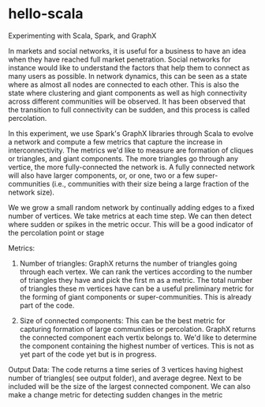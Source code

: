 # hello-scala
Experimenting with Scala, Spark, and GraphX

In markets and social networks, it is useful for a business to have an idea when they have reached full market penetration. Social networks for instance would like to understand the factors that help them to connect as many users as possible. In network dynamics, this can be seen as a state where as almost all nodes are connected to each other. This is also the state where clustering and giant components as well as high connectivity across different communities will be observed. It has been observed that the transition to full connectivity can be sudden, and this process is called percolation. 

In this experiment, we use Spark's GraphX libraries through Scala to evolve a network and compute a few metrics that capture the increase in interconnectivity. The metrics we'd like to measure are formation of cliques or triangles, and giant components. The more triangles go through any vertice, the more fully-connected the network is. A fully connected network will also have larger components, or, or one, two or a few super-communities (i.e., communities with their size being a large fraction of the network size).

We we grow a small random network by continually adding edges to a fixed number of vertices. We take metrics at each time step. We can then detect where sudden or spikes in the metric occur. This will be a good indicator of the percolation point or stage

Metrics:

1. Number of triangles: GraphX returns the number of triangles going through each vertex. We can rank the vertices according to the number of triangles they have and pick the first m as a metric. The total number of triangles these m vertices have can be a useful preliminary metric for the forming of giant components or super-communities. This is already part of the code.

2. Size of connected components: This can be the best metric for capturing formation of large communities or percolation. GraphX returns the connected component each vertix belongs to. We'd like to determine the component containing the highest number of vertices. This is not as yet part of the code yet but is in progress.


Output Data:
The code returns a time series of 3 vertices having highest number of triangles( see output folder), and average degree. Next to be included will be the size of the largest connected component. We can also make a change metric for detecting sudden changes in the metric

 

